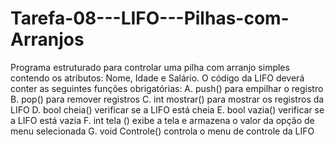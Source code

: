 # Tarefa-08---LIFO---Pilhas-com-Arranjos
Programa estruturado para controlar uma pilha com arranjo simples contendo os atributos: Nome, Idade e Salário.
O código da LIFO deverá conter as seguintes funções obrigatórias:
A. push() para empilhar o registro
B. pop() para remover registros
C. int mostrar() para mostrar os registros da LIFO
D. bool cheia() verificar se a LIFO está cheia
E. bool vazia() verificar se a LIFO está vazia
F. int tela () exibe a tela e armazena o valor da opção de menu selecionada
G. void Controle() controla o menu de controle da LIFO
